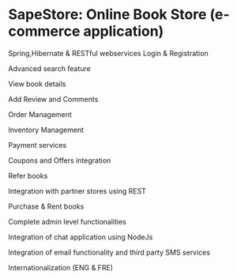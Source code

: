 # SapeStore: Online Book Store (e-commerce application)

Spring,Hibernate & RESTful webservices
Login & Registration

Advanced search feature

View book details

Add Review and Comments

Order Management

Inventory Management

Payment services

Coupons and Offers integration

Refer books

Integration with partner stores using REST

Purchase & Rent books

Complete admin level functionalities

Integration of chat application using NodeJs

Integration of email functionality and third party SMS services

Internationalization (ENG & FRE)
